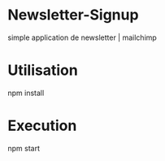 # Newsletter-Signup
simple application de newsletter | mailchimp


# Utilisation
npm install

# Execution
npm start
